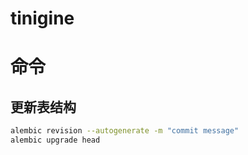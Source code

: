 # tinigine


# 命令
## 更新表结构
```bash
alembic revision --autogenerate -m "commit message"
alembic upgrade head
```
